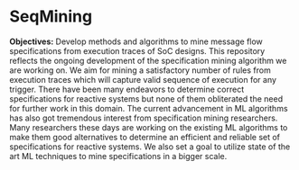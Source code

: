 # SeqMining

**Objectives:** Develop methods and algorithms to mine message flow specifications from execution traces of SoC designs.
This repository reflects the ongoing development of the specification mining algorithm we are working on. We aim for mining a satisfactory number of rules from execution traces which will capture valid sequence of execution for any trigger. There have been many endeavors to determine correct specifications for reactive systems but none of them obliterated the need for further work in this domain. The current advancement in ML algorithms has also got tremendous interest from specification mining researchers. Many researchers these days are working on the existing ML algorithms to make them good alternatives to determine an efficient and reliable set of specifications for reactive systems. We also set a goal to utilize state of the art ML techniques to mine specifications in a bigger scale.   